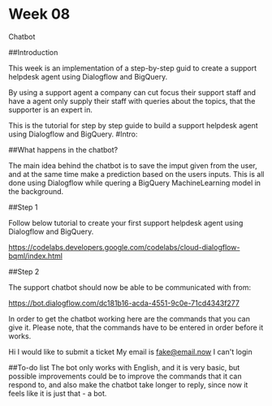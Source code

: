 # Week 08
 Chatbot

##Introduction

This week is an implementation of a step-by-step guid to create a support helpdesk agent using Dialogflow and BigQuery.

By using a support agent a company can cut focus their support staff and have a agent only supply their staff with queries about the topics, that the supporter is an expert in.

This is the tutorial for step by step guide to build a support helpdesk agent using Dialogflow and BigQuery. #Intro:

##What happens in the chatbot?

The main idea behind the chatbot is to save the imput given from the user, and at the same time make a prediction based on the users inputs. This is all done using Dialogflow while quering a BigQuery MachineLearning model in the background.

##Step 1

Follow below tutorial to create your first support helpdesk agent using Dialogflow and BigQuery.

https://codelabs.developers.google.com/codelabs/cloud-dialogflow-bqml/index.html

##Step 2

The support chatbot should now be able to be communicated with from:

https://bot.dialogflow.com/dc181b16-acda-4551-9c0e-71cd4343f277

In order to get the chatbot working here are the commands that you can give it. Please note, that the commands have to be entered in order before it works.

Hi
I would like to submit a ticket
My email is fake@email.now
I can't login

##To-do list
The bot only works with English, and it is very basic, but possible improvements could be to improve the commands that it can respond to, and also make the chatbot take longer to reply, since now it feels like it is just that - a bot.
